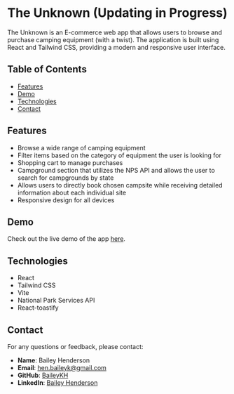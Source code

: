# The Unknown (Updating in Progress)

The Unknown is an E-commerce web app that allows users to browse and purchase camping equipment (with a twist). The application is built using React and Tailwind CSS, providing a modern and responsive user interface.

## Table of Contents
- [Features](#features)
- [Demo](#demo)
- [Technologies](#technologies)
- [Contact](#contact)

## Features
- Browse a wide range of camping equipment
- Filter items based on the category of equipment the user is looking for
- Shopping cart to manage purchases
- Campground section that utilizes the NPS API and allows the user to search for campgrounds by state
- Allows users to directly book chosen campsite while receiving detailed information about each individual site
- Responsive design for all devices

## Demo
Check out the live demo of the app [here](https://the-unknown.vercel.app).

## Technologies
- React
- Tailwind CSS
- Vite
- National Park Services API
- React-toastify

## Contact

For any questions or feedback, please contact:

- **Name**: Bailey Henderson
- **Email**: [hen.baileyk@gmail.com](mailto:hen.baileyk@gmail.com)
- **GitHub**: [BaileyKH](https://github.com/BaileyKH)
- **LinkedIn**: [Bailey Henderson](https://www.linkedin.com/in/baileykh/)
